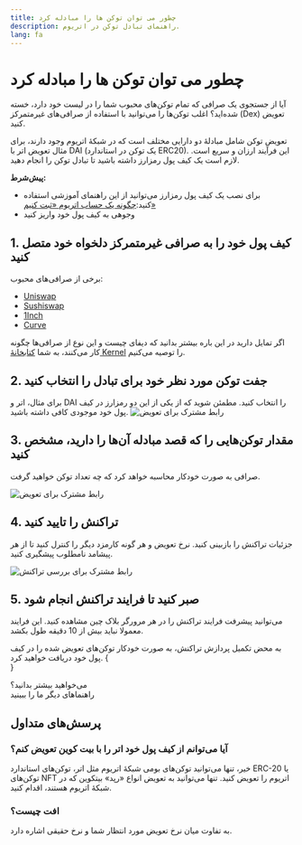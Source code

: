 ```yaml
---
title: چطور می توان توکن ها را مبادله کرد
description: راهنمای تبادل توکن در اتریوم.
lang: fa
---
```


# چطور می توان توکن ها را مبادله کرد

آیا از جستجوی یک صرافی که تمام توکن‌های محبوب شما را در لیست خود دارد، خسته شده‌اید؟ اغلب توکن‌ها را می‌توانید با استفاده از صرافی‌های غیرمتمرکز (Dex) تعویض کنید.

تعویض توکن شامل مبادلۀ دو دارایی مختلف است که در شبکۀ اتریوم وجود دارند، برای مثال تعویض اتر با DAI (یک توکن در استاندارد ERC20). این فرآیند ارزان و سریع است. لازم است یک کیف پول رمزارز داشته باشید تا تبادل توکن را انجام دهید.

**پیش‌شرط‌:**

- برای نصب یک کیف پول رمزارز می‌توانید از این راهنمای آموزشی استفاده کنید:[چگونه یک حساب اتریوم «ثبت کنیم»](/guides/how-to-register-an-ethereum-account/)
- وجوهی به کیف پول خود واریز کنید

## 1. کیف پول خود را به صرافی غیرمتمرکز دلخواه خود متصل کنید

برخی از صرافی‌های محبوب:

- [Uniswap](https://app.uniswap.org/#/swap)
- [Sushiswap](https://www.sushi.com/swap)
- [1Inch](https://app.1inch.io/#/1/unified/swap/ETH/DAI)
- [Curve](https://curve.fi/#/ethereum/swap)

اگر تمایل دارید در این باره بیشتر بدانید که دیفای چیست و این نوع از صرافی‌ها چگونه کار می‌کنند، به شما [ کتابخانۀ Kernel](https://library.kernel.community/Topic+-+DeFi/Topic+-+DeFi) را توصیه می‌کنیم.

## 2. جفت توکن مورد نظر خود برای تبادل را انتخاب کنید

برای مثال، اتر و DAI را انتخاب کنید. مطمئن شوید که از یکی از این دو رمزارز در کیف پول خود موجودی کافی داشته باشید. ![رابط مشترک برای تعویض](./swap1.png)

## 3. مقدار توکن‌هایی را که قصد مبادله آن‌ها را دارید، مشخص کنید

صرافی به صورت خودکار محاسبه خواهد کرد که چه تعداد توکن خواهید گرفت.

![رابط مشترک برای تعویض](./swap2.png)

## 4. تراکنش را تایید کنید

جزئیات تراکنش را بازبینی کنید. نرخ تعویض و هر گونه کارمزد دیگر را کنترل کنید تا از هر پیشامد نامطلوب پیشگیری کنید.

![رابط مشترک برای بررسی تراکنش](./swap3.png)

## 5. صبر کنید تا فرایند تراکنش انجام شود

می‌توانید پیشرفت فرایند تراکنش را در هر مرورگر بلاک چین مشاهده کنید. این فرایند معمولا نباید بیش از 10 دقیقه طول بکشد.

به محض تکمیل پردازش تراکنش، به صورت خودکار توکن‌های تعویض شده را در کیف پول خود دریافت خواهید کرد.
{
<br />
}

<InfoBanner shouldSpaceBetween emoji=":eyes:">
  <div>می‌خواهید بیشتر بدانید؟</div>
  <ButtonLink to="/guides/">
    راهنماهای دیگر ما را ببینید
  </ButtonLink>
</InfoBanner>

## پرسش‌های متداول

### آیا می‌توانم از کیف پول خود اتر را با بیت کوین تعویض کنم؟

خیر، تنها می‌توانید توکن‌های بومی شبکۀ اتریوم مثل اتر، توکن‌های استاندارد ERC-20 یا توکن‌های NFT اتریوم را تعویض کنید. تنها می‌توانید به تعویض انواع «رپد» بیتکوین که در شبکۀ اتریوم هستند، اقدام کنید.

### افت چیست؟

به تفاوت میان نرخ تعویض مورد انتظار شما و نرخ حقیقی اشاره دارد.
